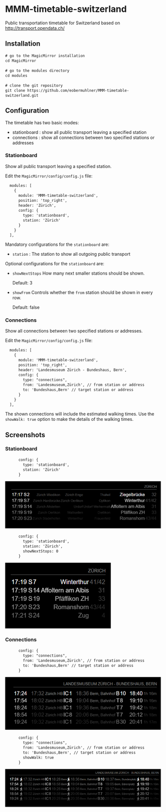 # MMM-timetable-switzerland

Public transportation timetable for Switzerland based on http://transport.opendata.ch/

## Installation

```shell
# go to the MagicMirror installation
cd MagicMirror

# go to the modules directory
cd modules

# clone the git repository
git clone https://github.com/eobermuhlner/MMM-timetable-switzerland.git
```

## Configuration

The timetable has two basic modes:
- stationboard : show all public transport leaving a specified station
- connections : show all connections between two specified stations or addresses

### Stationboard

Show all public transport leaving a specified station.

Edit the `MagicMirror/config/config.js` file:
```json5
  modules: [
    {
      module: 'MMM-timetable-switzerland',
      position: 'top_right',
      header: 'Zürich',
      config: {
        type: 'stationboard',
        station: 'Zürich'
      }
    }
  ],
```

Mandatory configurations for the `stationboard` are:
- `station` : The station to show all outgoing public transport

Optional configurations for the `stationboard` are:
- `showNextStops` How many next smaller stations should be shown.

  Default: 3

- `showFrom` Controls whether the `from` station should be shown in every row.

  Default: false


### Connections

Show all connections between two specified stations or addresses.

Edit the `MagicMirror/config/config.js` file:
```json5
  modules: [
    {
      module: 'MMM-timetable-switzerland',
      position: 'top_right',
      header: 'Landesmuseum Zürich - Bundeshaus, Bern',
      config: {
        type: "connections",
        from: 'Landesmuseum,Zürich', // from station or address
        to: 'Bundeshaus,Bern' // target station or address
      }
    }
  ],
```

The shown connections will include the estimated walking times.
Use the `showWalk: true` option to make the details of the walking times.

## Screenshots

### Stationboard

```json5
      config: {
        type: 'stationboard',
        station: 'Zürich'
      }
```

![](screenshots/screenshot_stationboard.png)

```json5
      config: {
        type: 'stationboard',
        station: 'Zürich',
        showNextStops: 0
      }
```

![](screenshots/screenshot_stationboard_showNextStops=0.png)

### Connections

```json5
      config: {
        type: "connections",
        from: 'Landesmuseum,Zürich', // from station or address
        to: 'Bundeshaus,Bern' // target station or address
      }
```

![](screenshots/screenshot_connections.png)

```json5
      config: {
        type: "connections",
        from: 'Landesmuseum,Zürich', // from station or address
        to: 'Bundeshaus,Bern', // target station or address
        showWalk: true
      }
```

![](screenshots/screenshot_connections_showWalk.png)



